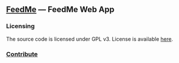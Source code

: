 ## [FeedMe](https://getfeed.me) — FeedMe Web App

### Licensing

The source code is licensed under GPL v3. License is available [here](/LICENSE).

### [Contribute](CONTRIBUTING.md)